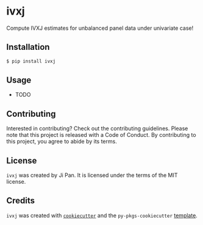 # ivxj

Compute IVXJ estimates for unbalanced panel data under univariate case!

## Installation

```bash
$ pip install ivxj
```

## Usage

- TODO

## Contributing

Interested in contributing? Check out the contributing guidelines. Please note that this project is released with a Code of Conduct. By contributing to this project, you agree to abide by its terms.

## License

`ivxj` was created by Ji Pan. It is licensed under the terms of the MIT license.

## Credits

`ivxj` was created with [`cookiecutter`](https://cookiecutter.readthedocs.io/en/latest/) and the `py-pkgs-cookiecutter` [template](https://github.com/py-pkgs/py-pkgs-cookiecutter).
